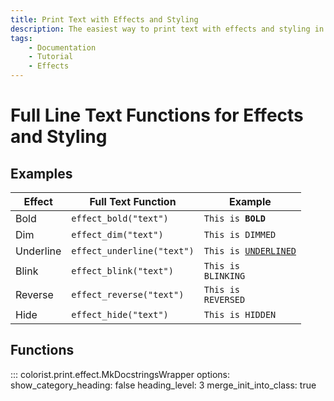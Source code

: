 ```yaml
---
title: Print Text with Effects and Styling
description: The easiest way to print text with effects and styling in terminal output using Colorist for Python. This documentation includes code examples.
tags:
    - Documentation
    - Tutorial
    - Effects
---
```


# Full Line Text Functions for Effects and Styling
## Examples

| Effect           | Full Text Function         | Example                                                                          |
| ---------------- | -------------------------- | -------------------------------------------------------------------------------- |
| Bold             | `effect_bold("text")`      | <code>This is <strong>BOLD</strong></code>                                       |
| Dim              | `effect_dim("text")`       | <code>This is <span class="effect-dimmed">DIMMED</span></code>                   |
| Underline        | `effect_underline("text")` | <code>This is <u>UNDERLINED</u></code>                                           |
| Blink            | `effect_blink("text")`     | <code>This is <span class="effect-blinking">BLINKING</span></code>               |
| Reverse          | `effect_reverse("text")`   | <code>This is <span class="bg-bright-white text-contrast">REVERSED</span></code> |
| Hide             | `effect_hide("text")`      | <code>This is <span class="effect-hidden">HIDDEN</span></code>                   |

## Functions
::: colorist.print.effect.MkDocstringsWrapper
    options:
      show_category_heading: false
      heading_level: 3
      merge_init_into_class: true
